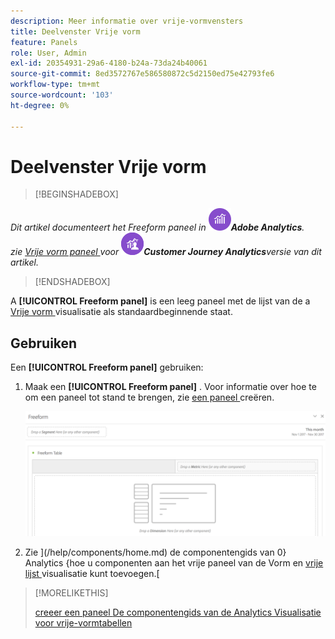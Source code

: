 ```yaml
---
description: Meer informatie over vrije-vormvensters
title: Deelvenster Vrije vorm
feature: Panels
role: User, Admin
exl-id: 20354931-29a6-4180-b24a-73da24b40061
source-git-commit: 8ed3572767e586580872c5d2150ed75e42793fe6
workflow-type: tm+mt
source-wordcount: '103'
ht-degree: 0%

---
```


# Deelvenster Vrije vorm

>[!BEGINSHADEBOX]

*Dit artikel documenteert het Freeform paneel in ![ AdobeAnalytics ](/help/assets/icons/AdobeAnalytics.svg)**Adobe Analytics**.<br/> zie [ Vrije vorm paneel ](https://experienceleague.adobe.com/en/docs/analytics/analyze/analysis-workspace/panels/freeform-panel) voor ![ CustomerJourneyAnalytics ](/help/assets/icons/CustomerJourneyAnalytics.svg)**Customer Journey Analytics**versie van dit artikel.*

>[!ENDSHADEBOX]


A **[!UICONTROL Freeform panel]** is een leeg paneel met de lijst van de a [ Vrije vorm ](/help/analyze/analysis-workspace/visualizations/freeform-table/freeform-table.md) visualisatie als standaardbeginnende staat.

## Gebruiken

Een **[!UICONTROL Freeform panel]** gebruiken:

1. Maak een **[!UICONTROL Freeform panel]** . Voor informatie over hoe te om een paneel tot stand te brengen, zie [ een paneel ](panels.md#create-a-panel) creëren.

   ![ het standaard deelvenster Vrije vorm dat een leeg paneel met een vrije vormlijst toont.](assets/freeform-panel.png)

1. Zie ](/help/components/home.md) de componentengids van 0} Analytics {hoe u componenten aan het vrije paneel van de Vorm en [ vrije lijst ](/help/analyze/analysis-workspace/visualizations/freeform-table/freeform-table.md) visualisatie kunt toevoegen.[


>[!MORELIKETHIS]
>
>[ creeer een paneel ](/help/analyze/analysis-workspace/c-panels/panels.md#create-a-panel)
>[De componentengids van de Analytics ](/help/components/home.md)
>[Visualisatie voor vrije-vormtabellen ](/help/analyze/analysis-workspace/visualizations/freeform-table/freeform-table.md)
>
